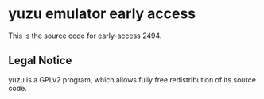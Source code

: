 yuzu emulator early access
=============

This is the source code for early-access 2494.

## Legal Notice

yuzu is a GPLv2 program, which allows fully free redistribution of its source code.